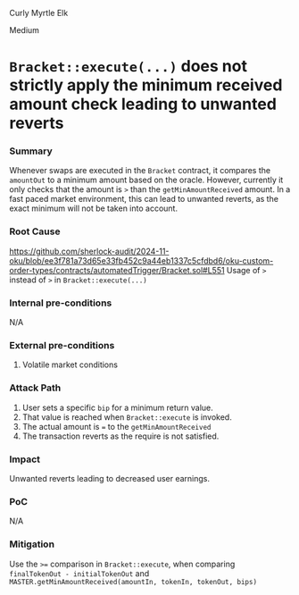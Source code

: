Curly Myrtle Elk

Medium

# `Bracket::execute(...)` does not strictly apply the minimum received amount check leading to unwanted reverts

### Summary

Whenever swaps are executed in the `Bracket` contract, it compares the `amountOut` to a minimum amount based on the oracle. However, currently it only checks that the amount is `>` than the `getMinAmountReceived` amount. In a fast paced market environment, this can lead to unwanted reverts, as the exact minimum will not be taken into account.

### Root Cause

https://github.com/sherlock-audit/2024-11-oku/blob/ee3f781a73d65e33fb452c9a44eb1337c5cfdbd6/oku-custom-order-types/contracts/automatedTrigger/Bracket.sol#L551
Usage of `>` instead of `>` in `Bracket::execute(...)`

### Internal pre-conditions

N/A

### External pre-conditions

1. Volatile market conditions

### Attack Path

1. User sets a specific `bip` for a minimum return value.
2. That value is reached when `Bracket::execute` is invoked.
3. The actual amount is `=` to the `getMinAmountReceived`
4. The transaction reverts as the require is not satisfied.

### Impact

Unwanted reverts leading to decreased user earnings.

### PoC

N/A

### Mitigation

Use the `>=` comparison in `Bracket::execute`, when comparing ` finalTokenOut - initialTokenOut` and `MASTER.getMinAmountReceived(amountIn, tokenIn, tokenOut, bips)`
